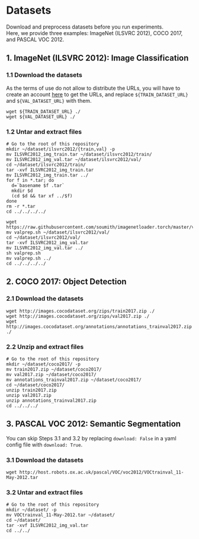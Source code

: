 # Datasets

Download and preprocess datasets before you run experiments.  
Here, we provide three examples: ImageNet (ILSVRC 2012), COCO 2017, and PASCAL VOC 2012.

## 1. ImageNet (ILSVRC 2012): Image Classification
### 1.1 Download the datasets
As the terms of use do not allow to distribute the URLs, you will have to create an account [here](http://image-net.org/download) to get the URLs, and replace `${TRAIN_DATASET_URL}` and `${VAL_DATASET_URL}` with them.
```shell
wget ${TRAIN_DATASET_URL} ./
wget ${VAL_DATASET_URL} ./
```

### 1.2 Untar and extract files
```shell
# Go to the root of this repository
mkdir ~/dataset/ilsvrc2012/{train,val} -p
mv ILSVRC2012_img_train.tar ~/dataset/ilsvrc2012/train/
mv ILSVRC2012_img_val.tar ~/dataset/ilsvrc2012/val/
cd ~/dataset/ilsvrc2012/train/
tar -xvf ILSVRC2012_img_train.tar
mv ILSVRC2012_img_train.tar ../
for f in *.tar; do
  d=`basename $f .tar`
  mkdir $d
  (cd $d && tar xf ../$f)
done
rm -r *.tar
cd ../../../../

wget https://raw.githubusercontent.com/soumith/imagenetloader.torch/master/valprep.sh
mv valprep.sh ~/dataset/ilsvrc2012/val/
cd ~/dataset/ilsvrc2012/val/
tar -xvf ILSVRC2012_img_val.tar
mv ILSVRC2012_img_val.tar ../
sh valprep.sh
mv valprep.sh ../
cd ../../../../
```


## 2. COCO 2017: Object Detection
### 2.1 Download the datasets
```shell
wget http://images.cocodataset.org/zips/train2017.zip ./
wget http://images.cocodataset.org/zips/val2017.zip ./
wget http://images.cocodataset.org/annotations/annotations_trainval2017.zip ./
```

### 2.2 Unzip and extract files
```shell
# Go to the root of this repository
mkdir ~/dataset/coco2017/ -p
mv train2017.zip ~/dataset/coco2017/
mv val2017.zip ~/dataset/coco2017/
mv annotations_trainval2017.zip ~/dataset/coco2017/
cd ~/dataset/coco2017/
unzip train2017.zip
unzip val2017.zip
unzip annotations_trainval2017.zip
cd ../../../
```


## 3. PASCAL VOC 2012: Semantic Segmentation
You can skip Steps 3.1 and 3.2 by replacing `download: False` in a yaml config file with `download: True`.

### 3.1 Download the datasets
```shell
wget http://host.robots.ox.ac.uk/pascal/VOC/voc2012/VOCtrainval_11-May-2012.tar
```

### 3.2 Untar and extract files
```shell
# Go to the root of this repository
mkdir ~/dataset/ -p
mv VOCtrainval_11-May-2012.tar ~/dataset/
cd ~/dataset/
tar -xvf ILSVRC2012_img_val.tar
cd ../../
```
